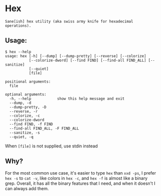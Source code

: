 # Hex

    Sane[ish] hex utility (aka swiss army knife for hexadecimal operations).

## Usage:

```
$ hex --help
usage: hex [-h] [--dump] [--dump-pretty] [--reverse] [--colorize]
           [--colorize-dword] [--find FIND] [--find-all FIND_ALL] [--sanitize]
           [--quiet]
           [file]

positional arguments:
  file

optional arguments:
  -h, --help            show this help message and exit
  --dump, -d
  --dump-pretty, -D
  --reverse, -r
  --colorize, -c
  --colorize-dword
  --find FIND, -f FIND
  --find-all FIND_ALL, -F FIND_ALL
  --sanitize, -s
  --quiet, -q
```

When `[file]` is not supplied, use stdin instead

## Why?

For the most common use case, it's easier to type `hex` than `xxd -ps`, I prefer `hex -s` to `cat -v`, like colors in `hex -c`, and `hex -f` is almost like a binary grep. Overall, it has all the binary features that I need, and when it doesn't I can always add them.
